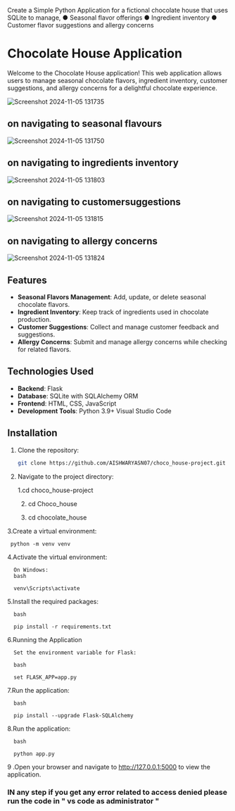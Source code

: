 Create a Simple Python Application for a fictional chocolate house that uses
SQLite to manage,
● Seasonal flavor offerings
● Ingredient inventory
● Customer flavor suggestions and allergy concerns



# Chocolate House Application

Welcome to the Chocolate House application! This web application allows users to manage seasonal chocolate flavors, ingredient inventory, customer suggestions, and allergy concerns for a delightful chocolate experience.

![Screenshot 2024-11-05 131735](https://github.com/user-attachments/assets/0ef26f23-007c-434e-aaea-30767d27ed38)

## on navigating to seasonal flavours

![Screenshot 2024-11-05 131750](https://github.com/user-attachments/assets/10bb9f20-26f3-4fd2-b726-0fb0892a3407)

## on navigating to ingredients inventory

![Screenshot 2024-11-05 131803](https://github.com/user-attachments/assets/13498954-447d-4cc2-b8fe-0fdbe61c968a)

## on navigating to customersuggestions

![Screenshot 2024-11-05 131815](https://github.com/user-attachments/assets/3963c2cc-f787-4562-a4f2-586e5fe144dc)

## on navigating to allergy concerns

![Screenshot 2024-11-05 131824](https://github.com/user-attachments/assets/9960ca57-347b-4f19-87f8-bdf7a824c217)

## Features

- **Seasonal Flavors Management**: Add, update, or delete seasonal chocolate flavors.
- **Ingredient Inventory**: Keep track of ingredients used in chocolate production.
- **Customer Suggestions**: Collect and manage customer feedback and suggestions.
- **Allergy Concerns**: Submit and manage allergy concerns while checking for related flavors.


## Technologies Used

- **Backend**: Flask
- **Database**: SQLite with SQLAlchemy ORM
- **Frontend**: HTML, CSS, JavaScript
- **Development Tools**: Python 3.9+ Visual Studio Code



## Installation

1. Clone the repository:

   ```bash
   git clone https://github.com/AISHWARYASN07/choco_house-project.git

2. Navigate to the project directory:

   1.cd choco_house-project

   
   2. cd Choco_house

   
   3. cd chocolate_house

  3.Create a virtual environment:
    
     python -m venv venv
     
  4.Activate the virtual environment:

      On Windows:
      bash

      venv\Scripts\activate

   5.Install the required packages:

      bash

      pip install -r requirements.txt

   6.Running the Application
      
      Set the environment variable for Flask:

      bash

      set FLASK_APP=app.py 

   7.Run the application:

      bash

      pip install --upgrade Flask-SQLAlchemy
      
   8.Run the application:

      bash

      python app.py

  9 .Open your browser and navigate to http://127.0.0.1:5000 to view the application.

  ### IN  any step if you get any  error  related to access denied please run the code in  " vs code as administrator  " ####







     

   
